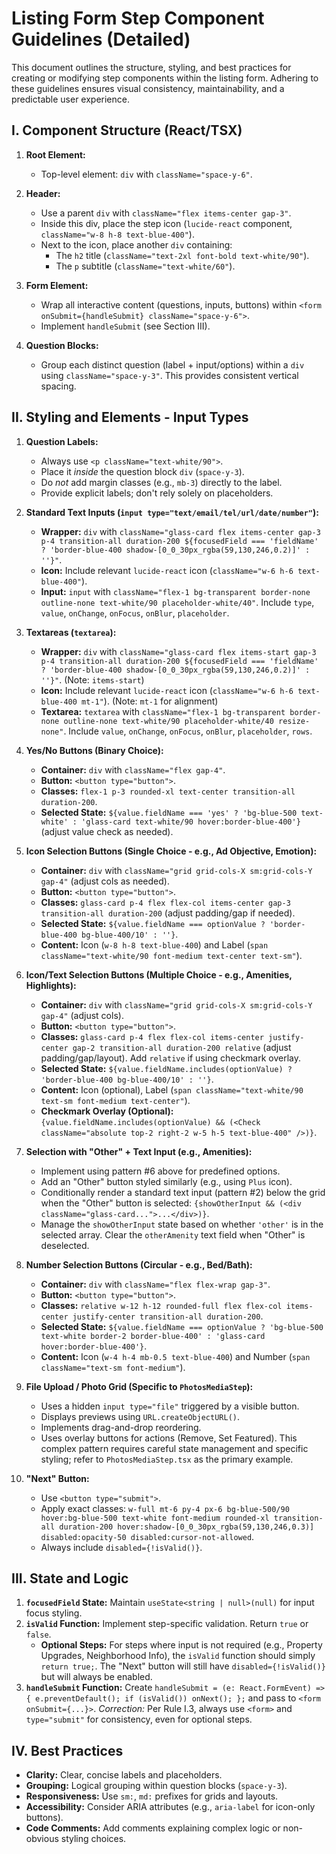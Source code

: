 # Listing Form Step Component Guidelines (Detailed)

This document outlines the structure, styling, and best practices for creating or modifying step components within the listing form. Adhering to these guidelines ensures visual consistency, maintainability, and a predictable user experience.

## I. Component Structure (React/TSX)

1.  **Root Element:**
    *   Top-level element: `div` with `className="space-y-6"`.

2.  **Header:**
    *   Use a parent `div` with `className="flex items-center gap-3"`.
    *   Inside this div, place the step icon (`lucide-react` component, `className="w-8 h-8 text-blue-400"`).
    *   Next to the icon, place another `div` containing:
        *   The `h2` title (`className="text-2xl font-bold text-white/90"`).
        *   The `p` subtitle (`className="text-white/60"`).

3.  **Form Element:**
    *   Wrap all interactive content (questions, inputs, buttons) within `<form onSubmit={handleSubmit} className="space-y-6">`.
    *   Implement `handleSubmit` (see Section III).

4.  **Question Blocks:**
    *   Group each distinct question (label + input/options) within a `div` using `className="space-y-3"`. This provides consistent vertical spacing.

## II. Styling and Elements - Input Types

1.  **Question Labels:**
    *   Always use `<p className="text-white/90">`.
    *   Place it *inside* the question block `div` (`space-y-3`).
    *   Do *not* add margin classes (e.g., `mb-3`) directly to the label.
    *   Provide explicit labels; don't rely solely on placeholders.

2.  **Standard Text Inputs (`input type="text/email/tel/url/date/number"`):**
    *   **Wrapper:** `div` with `className="glass-card flex items-center gap-3 p-4 transition-all duration-200 ${focusedField === 'fieldName' ? 'border-blue-400 shadow-[0_0_30px_rgba(59,130,246,0.2)]' : ''}"`.
    *   **Icon:** Include relevant `lucide-react` icon (`className="w-6 h-6 text-blue-400"`).
    *   **Input:** `input` with `className="flex-1 bg-transparent border-none outline-none text-white/90 placeholder-white/40"`. Include `type`, `value`, `onChange`, `onFocus`, `onBlur`, `placeholder`.

3.  **Textareas (`textarea`):**
    *   **Wrapper:** `div` with `className="glass-card flex items-start gap-3 p-4 transition-all duration-200 ${focusedField === 'fieldName' ? 'border-blue-400 shadow-[0_0_30px_rgba(59,130,246,0.2)]' : ''}"`. (Note: `items-start`)
    *   **Icon:** Include relevant `lucide-react` icon (`className="w-6 h-6 text-blue-400 mt-1"`). (Note: `mt-1` for alignment)
    *   **Textarea:** `textarea` with `className="flex-1 bg-transparent border-none outline-none text-white/90 placeholder-white/40 resize-none"`. Include `value`, `onChange`, `onFocus`, `onBlur`, `placeholder`, `rows`.

4.  **Yes/No Buttons (Binary Choice):**
    *   **Container:** `div` with `className="flex gap-4"`.
    *   **Button:** `<button type="button">`.
    *   **Classes:** `flex-1 p-3 rounded-xl text-center transition-all duration-200`.
    *   **Selected State:** `${value.fieldName === 'yes' ? 'bg-blue-500 text-white' : 'glass-card text-white/90 hover:border-blue-400'}` (adjust value check as needed).

5.  **Icon Selection Buttons (Single Choice - e.g., Ad Objective, Emotion):**
    *   **Container:** `div` with `className="grid grid-cols-X sm:grid-cols-Y gap-4"` (adjust cols as needed).
    *   **Button:** `<button type="button">`.
    *   **Classes:** `glass-card p-4 flex flex-col items-center gap-3 transition-all duration-200` (adjust padding/gap if needed).
    *   **Selected State:** `${value.fieldName === optionValue ? 'border-blue-400 bg-blue-400/10' : ''}`.
    *   **Content:** Icon (`w-8 h-8 text-blue-400`) and Label (`span className="text-white/90 font-medium text-center text-sm"`).

6.  **Icon/Text Selection Buttons (Multiple Choice - e.g., Amenities, Highlights):**
    *   **Container:** `div` with `className="grid grid-cols-X sm:grid-cols-Y gap-4"` (adjust cols).
    *   **Button:** `<button type="button">`.
    *   **Classes:** `glass-card p-4 flex flex-col items-center justify-center gap-2 transition-all duration-200 relative` (adjust padding/gap/layout). Add `relative` if using checkmark overlay.
    *   **Selected State:** `${value.fieldName.includes(optionValue) ? 'border-blue-400 bg-blue-400/10' : ''}`.
    *   **Content:** Icon (optional), Label (`span className="text-white/90 text-sm font-medium text-center"`).
    *   **Checkmark Overlay (Optional):** `{value.fieldName.includes(optionValue) && (<Check className="absolute top-2 right-2 w-5 h-5 text-blue-400" />)}`.

7.  **Selection with "Other" + Text Input (e.g., Amenities):**
    *   Implement using pattern #6 above for predefined options.
    *   Add an "Other" button styled similarly (e.g., using `Plus` icon).
    *   Conditionally render a standard text input (pattern #2) below the grid when the "Other" button is selected: `{showOtherInput && (<div className="glass-card...">...</div>)}`.
    *   Manage the `showOtherInput` state based on whether `'other'` is in the selected array. Clear the `otherAmenity` text field when "Other" is deselected.

8.  **Number Selection Buttons (Circular - e.g., Bed/Bath):**
    *   **Container:** `div` with `className="flex flex-wrap gap-3"`.
    *   **Button:** `<button type="button">`.
    *   **Classes:** `relative w-12 h-12 rounded-full flex flex-col items-center justify-center transition-all duration-200`.
    *   **Selected State:** `${value.fieldName === optionValue ? 'bg-blue-500 text-white border-2 border-blue-400' : 'glass-card hover:border-blue-400'}`.
    *   **Content:** Icon (`w-4 h-4 mb-0.5 text-blue-400`) and Number (`span className="text-sm font-medium"`).

9.  **File Upload / Photo Grid (Specific to `PhotosMediaStep`):**
    *   Uses a hidden `input type="file"` triggered by a visible button.
    *   Displays previews using `URL.createObjectURL()`.
    *   Implements drag-and-drop reordering.
    *   Uses overlay buttons for actions (Remove, Set Featured). This complex pattern requires careful state management and specific styling; refer to `PhotosMediaStep.tsx` as the primary example.

10. **"Next" Button:**
    *   Use `<button type="submit">`.
    *   Apply exact classes: `w-full mt-6 py-4 px-6 bg-blue-500/90 hover:bg-blue-500 text-white font-medium rounded-xl transition-all duration-200 hover:shadow-[0_0_30px_rgba(59,130,246,0.3)] disabled:opacity-50 disabled:cursor-not-allowed`.
    *   Always include `disabled={!isValid()}`.

## III. State and Logic

1.  **`focusedField` State:** Maintain `useState<string | null>(null)` for input focus styling.
2.  **`isValid` Function:** Implement step-specific validation. Return `true` or `false`.
    *   **Optional Steps:** For steps where input is not required (e.g., Property Upgrades, Neighborhood Info), the `isValid` function should simply `return true;`. The "Next" button will still have `disabled={!isValid()}` but will always be enabled.
3.  **`handleSubmit` Function:** Create `handleSubmit = (e: React.FormEvent) => { e.preventDefault(); if (isValid()) onNext(); };` and pass to `<form onSubmit={...}>`. *Correction:* Per Rule I.3, always use `<form>` and `type="submit"` for consistency, even for optional steps.

## IV. Best Practices

*   **Clarity:** Clear, concise labels and placeholders.
*   **Grouping:** Logical grouping within question blocks (`space-y-3`).
*   **Responsiveness:** Use `sm:`, `md:` prefixes for grids and layouts.
*   **Accessibility:** Consider ARIA attributes (e.g., `aria-label` for icon-only buttons).
*   **Code Comments:** Add comments explaining complex logic or non-obvious styling choices.